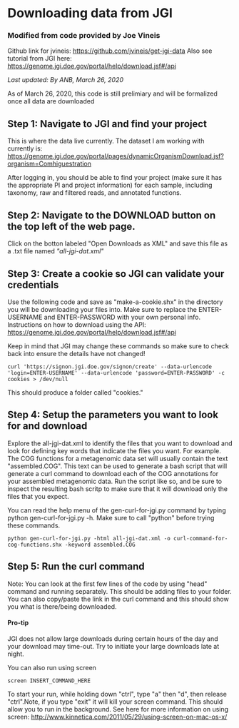 # Downloading data from JGI
### Modified from code provided by Joe Vineis
Github link for jvineis: https://github.com/jvineis/get-jgi-data
Also see tutorial from JGI here: https://genome.jgi.doe.gov/portal/help/download.jsf#/api

_Last updated: By ANB, March 26, 2020_

<aside class="notice">
As of March 26, 2020, this code is still prelimiary and will be formalized once all data are downloaded
</aside>

## Step 1: Navigate to JGI and find your project
This is where the data live currently. The dataset I am working with currently is:
https://genome.jgi.doe.gov/portal/pages/dynamicOrganismDownload.jsf?organism=Comhiguestration

After logging in, you should be able to find your project (make sure it has the appropriate PI and project information) for each sample, including taxonomy, raw and filtered reads, and annotated functions. 

## Step 2: Navigate to the DOWNLOAD button on the top left of the web page. 
Click on the botton labeled "Open Downloads as XML" and save this file as a .txt file named _"all-jgi-dat.xml"_

## Step 3: Create a cookie so JGI can validate your credentials 
Use the following code and save as "make-a-cookie.shx" in the directory you will be downloading your files into. Make sure to replace the ENTER-USERNAME and ENTER-PASSWORD with your own personal info. Instructions on how to download using the API: https://genome.jgi.doe.gov/portal/help/download.jsf#/api

<aside class="warning">
Keep in mind that JGI may change these commands so make sure to check back into ensure the details have not changed!
</aside>

```
curl 'https://signon.jgi.doe.gov/signon/create' --data-urlencode 'login=ENTER-USERNAME' --data-urlencode 'password=ENTER-PASSWORD' -c cookies > /dev/null
```
This should produce a folder called "cookies." 

## Step 4: Setup the parameters you want to look for and download 
Explore the all-jgi-dat.xml to identify the files that you want to download and look for defining key words that indicate the files you want. For example. The COG functions for a metagenomic data set will usually contain the text "assembled.COG". This text can be used to generate a bash script that will generate a curl command to download each of the COG annotations for your assembled metagenomic data. Run the script like so, and be sure to inspect the resulting bash scritp to make sure that it will download only the files that you expect. 

You can read the help menu of the gen-curl-for-jgi.py command by typing python gen-curl-for-jgi.py -h. Make sure to call "python" before trying these commands.

```
python gen-curl-for-jgi.py -html all-jgi-dat.xml -o curl-command-for-cog-functions.shx -keyword assembled.COG
```

## Step 5: Run the curl command
Note: You can look at the first few lines of the code by using "head" command and running separately. This should be adding files to your folder. You can also copy/paste the link in the curl command and this should show you what is there/being downloaded. 

#### Pro-tip
JGI does not allow large downloads during certain hours of the day and your download may time-out. Try to initiate your large downloads late at night. 

You can also run using screen

```
screen INSERT_COMMAND_HERE
```
To start your run, while holding down "ctrl", type "a" then "d", then release "ctrl".Note, if you type "exit" it will kill your screen command. This should allow you to run in the background. See here for more information on using screen: http://www.kinnetica.com/2011/05/29/using-screen-on-mac-os-x/
